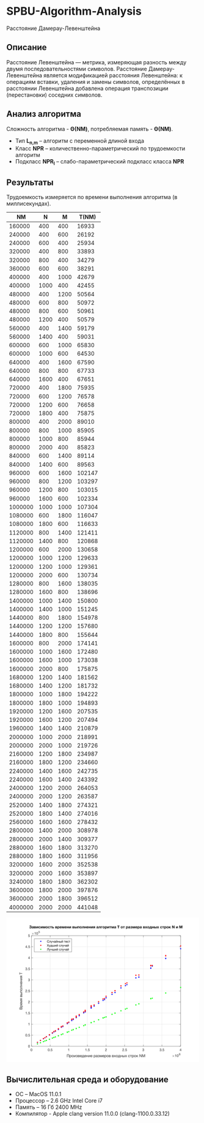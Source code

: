 # SPBU-Algorithm-Analysis

Расстояние Дамерау-Левенштейна

## Описание
Расстояние Левенштейна — метрика, измеряющая разность между двумя последовательностями символов. Расстояние Дамерау-Левенштейна является модификацией расстояния Левенштейна: к операциям вставки, удаления и замены символов, определённых в расстоянии Левенштейна добавлена операция транспозиции (перестановки) соседних символов. 

## Анализ алгоритма
Сложность алгоритма - **Θ(NM)**, потребляемая память - **Θ(NM)**.
- Тип **L<sub>n,m</sub>** – алгоритм с переменной длиной входа
- Класс **NPR** – количественно-параметрический по трудоемкости алгоритм
- Подкласс **NPR<sub>l</sub>** – слабо-параметрический подкласс класса **NPR**

## Результаты
Трудоемкость измеряется по времени выполнения алгоритма (в миллисекундах).

| NM | N | M | T(NM) |
| --- | --- | --- | --- |
| 160000 | 400 | 400 | 16933 |
| 240000 | 400 | 600 | 26192 |
| 240000 | 600 | 400 | 25934 |
| 320000 | 400 | 800 | 33893 |
| 320000 | 800 | 400 | 34279 |
| 360000 | 600 | 600 | 38291 |
| 400000 | 400 | 1000 | 42679 |
| 400000 | 1000 | 400 | 42455 |
| 480000 | 400 | 1200 | 50564 |
| 480000 | 600 | 800 | 50972 |
| 480000 | 800 | 600 | 50961 |
| 480000 | 1200 | 400 | 50579 |
| 560000 | 400 | 1400 | 59179 |
| 560000 | 1400 | 400 | 59031 |
| 600000 | 600 | 1000 | 65830 |
| 600000 | 1000 | 600 | 64530 |
| 640000 | 400 | 1600 | 67590 |
| 640000 | 800 | 800 | 67733 |
| 640000 | 1600 | 400 | 67651 |
| 720000 | 400 | 1800 | 75935 |
| 720000 | 600 | 1200 | 76578 |
| 720000 | 1200 | 600 | 76658 |
| 720000 | 1800 | 400 | 75875 |
| 800000 | 400 | 2000 | 89010 |
| 800000 | 800 | 1000 | 85905 |
| 800000 | 1000 | 800 | 85944 |
| 800000 | 2000 | 400 | 85823 |
| 840000 | 600 | 1400 | 89114 |
| 840000 | 1400 | 600 | 89563 |
| 960000 | 600 | 1600 | 102147 |
| 960000 | 800 | 1200 | 103297 |
| 960000 | 1200 | 800 | 103015 |
| 960000 | 1600 | 600 | 102334 |
| 1000000 | 1000 | 1000 | 107304 |
| 1080000 | 600 | 1800 | 116047 |
| 1080000 | 1800 | 600 | 116633 |
| 1120000 | 800 | 1400 | 121411 |
| 1120000 | 1400 | 800 | 120868 |
| 1200000 | 600 | 2000 | 130658 |
| 1200000 | 1000 | 1200 | 129633 |
| 1200000 | 1200 | 1000 | 129361 |
| 1200000 | 2000 | 600 | 130734 |
| 1280000 | 800 | 1600 | 138035 |
| 1280000 | 1600 | 800 | 138696 |
| 1400000 | 1000 | 1400 | 150800 |
| 1400000 | 1400 | 1000 | 151245 |
| 1440000 | 800 | 1800 | 154978 |
| 1440000 | 1200 | 1200 | 157680 |
| 1440000 | 1800 | 800 | 155644 |
| 1600000 | 800 | 2000 | 174141 |
| 1600000 | 1000 | 1600 | 172480 |
| 1600000 | 1600 | 1000 | 173038 |
| 1600000 | 2000 | 800 | 175875 |
| 1680000 | 1200 | 1400 | 181562 |
| 1680000 | 1400 | 1200 | 181732 |
| 1800000 | 1000 | 1800 | 194222 |
| 1800000 | 1800 | 1000 | 194893 |
| 1920000 | 1200 | 1600 | 207535 |
| 1920000 | 1600 | 1200 | 207494 |
| 1960000 | 1400 | 1400 | 210879 |
| 2000000 | 1000 | 2000 | 218991 |
| 2000000 | 2000 | 1000 | 219726 |
| 2160000 | 1200 | 1800 | 234987 |
| 2160000 | 1800 | 1200 | 234660 |
| 2240000 | 1400 | 1600 | 242735 |
| 2240000 | 1600 | 1400 | 243392 |
| 2400000 | 1200 | 2000 | 264053 |
| 2400000 | 2000 | 1200 | 263587 |
| 2520000 | 1400 | 1800 | 274321 |
| 2520000 | 1800 | 1400 | 274016 |
| 2560000 | 1600 | 1600 | 278432 |
| 2800000 | 1400 | 2000 | 308978 |
| 2800000 | 2000 | 1400 | 309377 |
| 2880000 | 1600 | 1800 | 313270 |
| 2880000 | 1800 | 1600 | 311956 |
| 3200000 | 1600 | 2000 | 352538 |
| 3200000 | 2000 | 1600 | 353897 |
| 3240000 | 1800 | 1800 | 362302 |
| 3600000 | 1800 | 2000 | 397876 |
| 3600000 | 2000 | 1800 | 396512 |
| 4000000 | 2000 | 2000 | 441048 |

![graph](/results/T_NM.svg?raw=true)

## Вычислительная среда и оборудование
- ОС – MacOS 11.0.1
- Процессор – 2.6 GHz Intel Core i7
- Память – 16 Гб 2400 MHz
- Компилятор - Apple clang version 11.0.0 (clang-1100.0.33.12)
